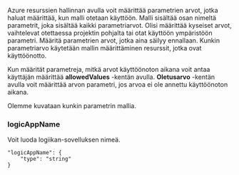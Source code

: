 Azure resurssien hallinnan avulla voit määrittää parametrien arvot, jotka haluat määrittää, kun malli otetaan käyttöön. Malli sisältää osan nimeltä parametrit, joka sisältää kaikki parametriarvot.
Olisi määrittää kyseiset arvot, vaihtelevat otettaessa projektin pohjalta tai otat käyttöön ympäristöön parametri. Määritä parametrien arvot, jotka aina säilyy ennallaan. Kunkin parametriarvo käytetään mallin määrittäminen resurssit, jotka ovat käyttöönotto. 

Kun määrität parametreja, mitkä arvot käyttöönoton aikana voit antaa käyttäjän määrittää **allowedValues** -kentän avulla. **Oletusarvo** -kentän avulla voit määrittää arvon parametri, jos arvoa ei ole annettu käyttöönoton aikana.

Olemme kuvataan kunkin parametrin mallia.

### <a name="logicappname"></a>logicAppName

Voit luoda logiikan-sovelluksen nimeä.

    "logicAppName": {
        "type": "string"
    }